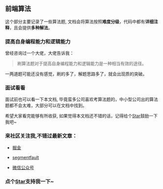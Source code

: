 ## 前端算法

这个部分主要记录了一些算法题, 文档会将算法按照**难度分级**，代码中都有**详细注释**，且会提供**多种解法**。

### 提高自身编程能力和逻辑能力

曾经咨询过一个大佬，大佬告诉我：

> 刷算法题对于提高自身编程能力和逻辑能力是一种相当有效的途径。

一两道题可能还没有感觉，刷的多了，解题思路多了，就会出现质的突破。

### 面试看看

面试前也可以看一下本文档, 毕竟蛮多公司喜欢考算法题的，中小型公司出的算法题都不会太难，大部分可以在文档中找到。

希望大家看完能够有所收获, 如果觉得本文档还不错的话，记得给个[Star](https://github.com/OBKoro1/Brush_algorithm)鼓励一下我吧~

### 来社区关注我,不错过最新文章：

- [掘金](https://juejin.im/user/58714f0eb123db4a2eb95372/posts)

- [segmentfault](https://segmentfault.com/u/obkoro1/articles)
- [微信公众号](https://github.com/OBKoro1/articleImg_src/blob/master/juejin/1631b6f52f7e7015.jpeg?raw=true)
  <!-- 特殊字符串：用于修改/删除markdown的结尾提示语-->

### 点个[Star](https://github.com/OBKoro1/Brush_algorithm)支持我一下~
